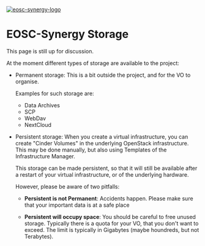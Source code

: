 [![eosc-synergy-logo](https://www.eosc-synergy.eu/wp-content/uploads/logo-color-texto.png)](https://eosc-synergy.eu)
# EOSC-Synergy Storage

This page is still up for discussion.

At the moment different types of storage are available to the project:

- Permanent storage: This is a bit outside the project, and for the VO to
    organise. 

    Examples for such storage are:
    - Data Archives
    - SCP
    - WebDav
    - NextCloud

- Persistent storage: When you create a virtual infrastructure, you can
    create "Cinder Volumes" in the underlying OpenStack infrastructure.
    This may be done manually, but also using Templates of the
    Infrastructure Manager.

    This storage can be made persistent, so that it will still be
    available after a restart of your virtual infrastructure, or of the
    underlying hardware.

    However, please be aware of two pitfalls:

    - **Persistent is not Permanent**: Accidents happen. Please make sure
        that your important data is at a safe place

    - **Persistent will occupy space**: You should be careful to free
        unused storage. Typically there is a quota for your VO, that you
        don't want to exceed. The limit is typically in Gigabytes (maybe
        houndreds, but not Terabytes).

